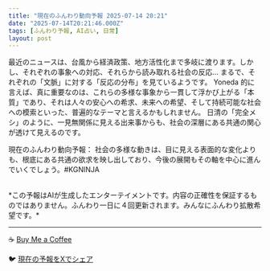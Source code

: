 ```yaml
---
title: "現在のふんわり動向予報 2025-07-14 20:21"
date: "2025-07-14T20:21:46.000Z"
tags: [ふんわり予報, AI占い, 日常]
layout: post
---
```


最近のニュースは、台風から経済政策、地方活性化まで多岐に渡ります。しかし、それぞれの事象への対応、それらから読み取れる社会の反応…  まるで、それぞれの「文脈」に対する「反応の分布」を見ているようです。  Yoneda 的に言えば、真に重要なのは、これらの多様な事象から一貫して浮かび上がる「本質」であり、それは人々の安心への希求、未来への希望、そして持続可能な社会への模索といった、普遍的なテーマと言えるかもしれません。  日清の「完全メシ」のように、一見無関係に見える出来事からも、社会の深層にある共通の関心が透けて見えるのです。

現在のふんわり動向予報：
社会の多様な動きは、目に見える表面的な変化よりも、根底にある共通の欲求を映し出しており、今後の展開もその軸を中心に進んでいくでしょう。#KGNINJA

<br>
*この予報はAIが生成したエンターテイメントです。内容の正確性を保証するものではありません。ふんわり一日に４回更新されます。みんなにふんわり拡散希望です。*

---
☕️ [Buy Me a Coffee](https://www.buymeacoffee.com/kgninja)

🐦 [現在の予報をXでシェア](https://twitter.com/intent/tweet?text=%E7%8F%BE%E5%9C%A8%E3%81%AE%E3%81%B5%E3%82%93%E3%82%8F%E3%82%8A%E4%BA%88%E5%A0%B1%3A%20%E3%80%8C%E6%9C%80%E8%BF%91%E3%81%AE%E3%83%8B%E3%83%A5%E3%83%BC%E3%82%B9%E3%81%AF%E3%80%81%E5%8F%B0%E9%A2%A8%E3%81%8B%E3%82%89%E7%B5%8C%E6%B8%88%E6%94%BF%E7%AD%96%E3%80%81%E5%9C%B0%E6%96%B9%E6%B4%BB%E6%80%A7%E5%8C%96%E3%81%BE%E3%81%A7%E5%A4%9A%E5%B2%90%E3%81%AB%E6%B8%A1%E3%82%8A%E3%81%BE%E3%81%99%E3%80%82%E3%80%8D%23KGNINJA%20%E7%B6%9A%E3%81%8D%E3%81%AF%E3%83%96%E3%83%AD%E3%82%B0%E3%81%A7%EF%BC%81%F0%9F%91%87&url=https%3A%2F%2Fkg-ninja.github.io%2FFunwariyoso%2F)
